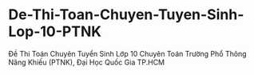 # De-Thi-Toan-Chuyen-Tuyen-Sinh-Lop-10-PTNK
Đề Thi Toán Chuyên Tuyển Sinh Lớp 10 Chuyên Toán Trường Phổ Thông Năng Khiếu (PTNK), Đại Học Quốc Gia TP.HCM

